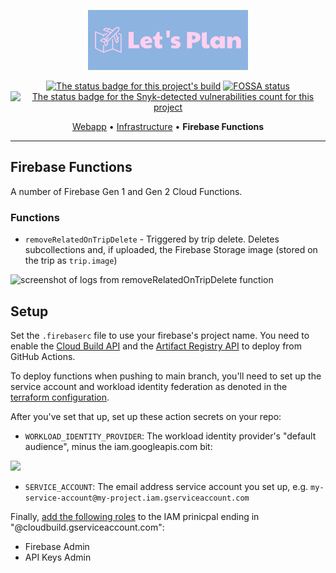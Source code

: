 <p align="center">
  <a href="https://lets-plan.ninja">
    <img src="https://raw.githubusercontent.com/dylmye/lets-plan/main/logo.png" alt="Let's Plan logo" height="96">
  </a>
</p>

<p align="center">
  <a href="https://github.com/dylmye/lets-plan-firebase-functions/actions/workflows/deploy-firebase-functions.yml"><img alt="The status badge for this project's build" src="https://img.shields.io/github/actions/workflow/status/dylmye/lets-plan-firebase-functions/deploy-firebase-functions.yml?logo=github"></a>
  <a href="https://app.fossa.com/projects/git%2Bgithub.com%2Fdylmye%2Flets-plan-firebase-functions?ref=badge_shield"><img alt="FOSSA status" src="https://app.fossa.com/api/projects/git%2Bgithub.com%2Fdylmye%2Flets-plan-firebase-functions.svg?type=shield"></a>
  <a href="https://snyk.io"><img alt="The status badge for the Snyk-detected vulnerabilities count for this project" src="https://img.shields.io/snyk/vulnerabilities/github/dylmye/lets-plan-firebase-functions/functions/package.json.svg?logo=snyk"></a>
</p>

<p align="center">
    <a href="https://github.com/dylmye/lets-plan">Webapp</a> •
    <a href="https://github.com/dylmye/lets-plan-infra">Infrastructure</a> •
    <strong>Firebase Functions</strong>
</p>

---

## Firebase Functions

A number of Firebase Gen 1 and Gen 2 Cloud Functions.

### Functions

-   `removeRelatedOnTripDelete` - Triggered by trip delete. Deletes subcollections and, if uploaded, the Firebase Storage image (stored on the trip as `trip.image`)

![screenshot of logs from removeRelatedOnTripDelete function](https://user-images.githubusercontent.com/7024578/213955660-7eb307f3-c991-496a-a8c0-1067b5db783a.png)

## Setup

Set the `.firebaserc` file to use your firebase's project name. You need to enable the [Cloud Build API](https://console.cloud.google.com/apis/library/cloudbuild.googleapis.com) and the [Artifact Registry API](https://console.cloud.google.com/apis/library/artifactregistry.googleapis.com) to deploy from GitHub Actions.

To deploy functions when pushing to main branch, you'll need to set up the service account and workload identity federation as denoted in the [terraform configuration](https://github.com/dylmye/lets-plan-infra).

After you've set that up, set up these action secrets on your repo:

-   `WORKLOAD_IDENTITY_PROVIDER`: The workload identity provider's "default audience", minus the iam.googleapis.com bit:

![](https://user-images.githubusercontent.com/7024578/213885829-f4d8dd4c-5ab0-4b1f-843e-2baaa9cc6f55.png)

-   `SERVICE_ACCOUNT`: The email address service account you set up, e.g. `my-service-account@my-project.iam.gserviceaccount.com`

Finally, [add the following roles](https://cloud.google.com/build/docs/deploying-builds/deploy-firebase#required_iam_permissions) to the IAM prinicpal ending in "@cloudbuild.gserviceaccount.com":

-   Firebase Admin
-   API Keys Admin
